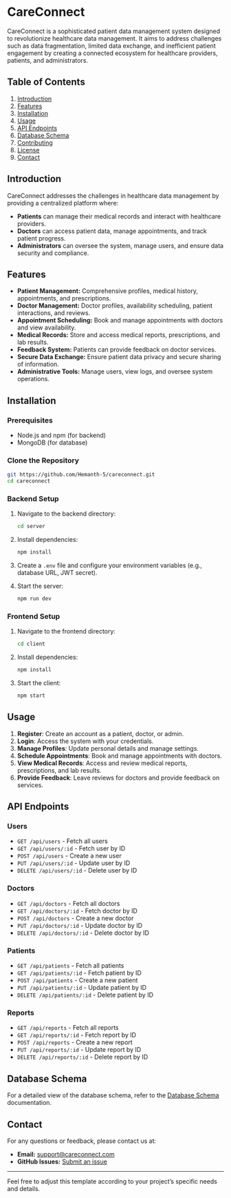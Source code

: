 # CareConnect

CareConnect is a sophisticated patient data management system designed to revolutionize healthcare data management. It aims to address challenges such as data fragmentation, limited data exchange, and inefficient patient engagement by creating a connected ecosystem for healthcare providers, patients, and administrators.

## Table of Contents

1. [Introduction](#introduction)
2. [Features](#features)
3. [Installation](#installation)
4. [Usage](#usage)
5. [API Endpoints](#api-endpoints)
6. [Database Schema](#database-schema)
7. [Contributing](#contributing)
8. [License](#license)
9. [Contact](#contact)

## Introduction

CareConnect addresses the challenges in healthcare data management by providing a centralized platform where:

- **Patients** can manage their medical records and interact with healthcare providers.
- **Doctors** can access patient data, manage appointments, and track patient progress.
- **Administrators** can oversee the system, manage users, and ensure data security and compliance.

## Features

- **Patient Management:** Comprehensive profiles, medical history, appointments, and prescriptions.
- **Doctor Management:** Doctor profiles, availability scheduling, patient interactions, and reviews.
- **Appointment Scheduling:** Book and manage appointments with doctors and view availability.
- **Medical Records:** Store and access medical reports, prescriptions, and lab results.
- **Feedback System:** Patients can provide feedback on doctor services.
- **Secure Data Exchange:** Ensure patient data privacy and secure sharing of information.
- **Administrative Tools:** Manage users, view logs, and oversee system operations.

## Installation

### Prerequisites

- Node.js and npm (for backend)
- MongoDB (for database)

### Clone the Repository

```bash
git https://github.com/Hemanth-5/careconnect.git
cd careconnect
```

### Backend Setup

1. Navigate to the backend directory:

   ```bash
   cd server
   ```

2. Install dependencies:

   ```bash
   npm install
   ```

3. Create a `.env` file and configure your environment variables (e.g., database URL, JWT secret).

4. Start the server:
   ```bash
   npm run dev
   ```

### Frontend Setup

1. Navigate to the frontend directory:

   ```bash
   cd client
   ```

2. Install dependencies:

   ```bash
   npm install
   ```

3. Start the client:
   ```bash
   npm start
   ```

## Usage

1. **Register**: Create an account as a patient, doctor, or admin.
2. **Login**: Access the system with your credentials.
3. **Manage Profiles**: Update personal details and manage settings.
4. **Schedule Appointments**: Book and manage appointments with doctors.
5. **View Medical Records**: Access and review medical reports, prescriptions, and lab results.
6. **Provide Feedback**: Leave reviews for doctors and provide feedback on services.

## API Endpoints

### Users

- `GET /api/users` - Fetch all users
- `GET /api/users/:id` - Fetch user by ID
- `POST /api/users` - Create a new user
- `PUT /api/users/:id` - Update user by ID
- `DELETE /api/users/:id` - Delete user by ID

### Doctors

- `GET /api/doctors` - Fetch all doctors
- `GET /api/doctors/:id` - Fetch doctor by ID
- `POST /api/doctors` - Create a new doctor
- `PUT /api/doctors/:id` - Update doctor by ID
- `DELETE /api/doctors/:id` - Delete doctor by ID

### Patients

- `GET /api/patients` - Fetch all patients
- `GET /api/patients/:id` - Fetch patient by ID
- `POST /api/patients` - Create a new patient
- `PUT /api/patients/:id` - Update patient by ID
- `DELETE /api/patients/:id` - Delete patient by ID

### Reports

- `GET /api/reports` - Fetch all reports
- `GET /api/reports/:id` - Fetch report by ID
- `POST /api/reports` - Create a new report
- `PUT /api/reports/:id` - Update report by ID
- `DELETE /api/reports/:id` - Delete report by ID

## Database Schema

For a detailed view of the database schema, refer to the [Database Schema](docs/Database_Schema.md) documentation.

<!-- ## License

CareConnect is licensed under the [MIT License](LICENSE). -->

## Contact

For any questions or feedback, please contact us at:

- **Email:** support@careconnect.com
- **GitHub Issues:** [Submit an issue](https://github.com/Hemanth-5/careconnect/issues)

---

Feel free to adjust this template according to your project’s specific needs and details.
